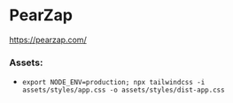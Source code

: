 # PearZap

https://pearzap.com/

### Assets: 

- `export NODE_ENV=production; npx tailwindcss -i assets/styles/app.css -o assets/styles/dist-app.css`
